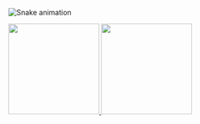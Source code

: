 
![Snake animation](https://github.com/seu-usuário-aqui/seu-usuário-aqui/blob/output/github-contribution-grid-snake.svg)

<div>
<a href="https://github.com/seu-usuário-aqui">
<img loading="lazy" height="180em" src="https://github-readme-stats.vercel.app/api/top-langs/?username=Vidottipedro&layout=compact&langs_count=7&theme=dracula"/>
<img loading="lazy" height="180em" src="https://github-readme-stats.vercel.app/api?username=Vidottipedro&show_icons=true&theme=dracula&include_all_commits=true&count_private=true"/>
</div>
